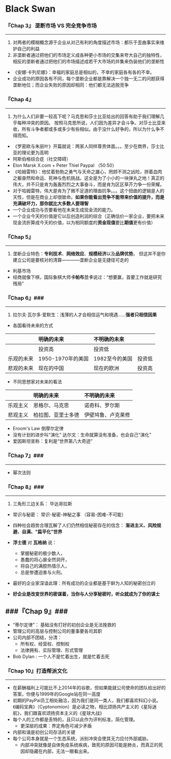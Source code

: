# Black Swan
### 『Chap 3』 垄断市场 VS 完全竞争市场 ###
---
1. 对两者的模糊概念源于企业从对己有利的角度描述市场：都乐于歪曲事实来维护自己的利益
2. 非垄断者通过把他们的市场定义成各种更小市场的交集来夸大自己的独特性， 相反的垄断者通过把他们的市场描述成若干大市场的并集来伪装他们的垄断性
* 《安娜·卡列尼娜》：幸福的家庭总是相似的，不幸的家庭各有各的不幸。
* 企业成功的原因各有不同，每个垄断企业都是靠解决一个独一无二的问题获得垄断地位；而企业失败的原因却相同：他们都无法逃脱竞争

### 『Chap 4』 ###
---
1. 为什么人们非要一较高下呢？马克思和莎士比亚给出的回答有助于我们理解几乎每种冲突的原因。 按照马克思所说，人们因为差异才会斗争。对莎士比亚来收，所有斗争者都或多或多少有些相似。由于没什么好争的，所以为什么争不得而知。
* 《罗密欧与朱丽叶》开篇就说：两家人同样尊贵体面。。。至少在商界，莎士比亚的理论更为高明
* 阿斯伯格综合症（社交障碍）
* Elon Marsk X.com + Peter Thiel Paypal （50:50）
* 《哈姆雷特》：他仗着勃勃之勇气与天命之雄心，罔顾不测之凶险，拼着血肉之躯奋然和命运、死神与危机挑战。这全是为了小小的一块弹丸之地！真正的伟大，并不只是肯为轰轰烈烈之大事奋斗，而是肯为区区草芥力争一份荣耀。
* 对于哈姆雷特，伟大是肯为了微不足道的理由抗争。。。这个扭曲的逻辑是人的天性，但是在商业上却很致命。**如果你能看出竞争不能带来价值的提升，而是充满破坏力，那你就比大多数人要理智**
* 一个企业成功与否要看他在未来生成现金流的能力。
* 一个企业今天的价值是它以后创造利润的综合（正确估价一家企业，要把未来现金流折算成今天的价值，以为相同额度的**资金现值**要比**期值**更有价值）

###  『Chap 5』 ###
---
1. 垄断企业特色：**专利技术**、**网络效应**、**规模经济**以及**品牌优势**。 但这并不是你建立公司是要核对的清算————垄断企业是无捷径可走的
* 利基市场
* 经商就像下棋，国际象棋大师**卡帕布兰卡**说过：“想要赢，首要工作就是研究残局”

### 『Chap 6』###
---
1. 拉尔夫·瓦尔多·爱默生：浅薄的人才会相信运气和境遇……**强者只相信因果**
* 各国看待未来的方式

|           | 明确的未来     |不明确的未来| |
| ------------- | :-------------------- | :----------------- | :---- |
|           | 投资高     |投资低|
|乐观的未来  | 1950-1970年的美国       | 1982至今的美国      |投资低
|悲观的未来  | 现在的中国      | 现在的欧洲       |投资高

* 不同思想家对未来的看法

|           | 明确的未来     |不明确的未来|
| ------------- | :-------------------- | :----------------- |
|乐观主义  | 恩格尔、马克思    | 诺奇科、罗尔斯      |
|悲观主义  | 柏拉图、亚里士多德      | 伊壁鸠鲁、卢克莱修       |

* Eroom's Law 倒摩尔定律
* 没有计划的进步叫“演化”
达尔文：生命就算没有准备，也会自己“演化”
* 爱因斯坦宣称：复利是“世界第八大奇迹”

### 『Chap 7』###
---
* 幂次法则

### 『Chap 8』###
---
1. 三角形三边关系： 毕达哥拉斯
* 常识与秘密： 常识-秘密-神秘之事 （容易-困难-不可能）
* 四种社会趋势合理瓦解了人们仍然相信秘密存在的信念： **渐进主义、风险规避、自满、“扁平化”世界**
* **浮士德** 对 **瓦格纳** 说：
  * 掌握秘密的极少数人，
  * 愚蠢的将心扉全然洞开，
  * 将自己的满腔热情示人，
  * 总是惨遭迫害与火刑。

* 最好的企业家深谙此理：所有成功的企业都是基于鲜为人知的秘密创立的
* **好企业是改变世界的密谋着，当你与人分享秘密时，听众就成为了你的谋士**

###『Chap 9』###
---
* “蒂尔定律”： 基础没有打好的初创企业是无法挽救的
* 管理公司的高层与控制公司的董事要各司其职
* 公司内部不团结，分清：
  * 所有权、经营权、控制权
  * 法律拥有、实际管理、形式管理
* Bob Dylan : 一个人不是忙着出生，就是忙着去死

###  『Chap 10』打造帮派文化 ###
----
* 在薪酬福利上可能比不上2014年的谷歌，但如果能就公司使命的团队给出好的答案，你便与1999年的Google站在同一高度
* 初期的PayPal员工相处融洽，因为我们是同一类人，我们都喜欢科幻小说。《编码宝典》（Cyptonomion）是必读之物，相比颂扬共产主义的《星际迷航》，我们跟喜欢颂扬资本主义的《星球大战》
* 每个人的工作都是丢特的，且只以此作为评判标准，简化管理。
  * 更深层的成果：界定角色可减少矛盾
* 内部和谐是初创公司存活的关键
* 每个公司本身就是一个生态系统，派别冲突会使其无力应付外部威胁。
  * 内部冲突就像是自体免疫系统疾病，致死的原因可能是肺炎，而真正的死因却隐藏在内部，无法一眼看出来。
